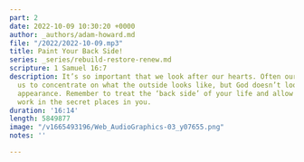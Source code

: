 ```yaml
---
part: 2
date: 2022-10-09 10:30:20 +0000
author: _authors/adam-howard.md
file: "/2022/2022-10-09.mp3"
title: Paint Your Back Side!
series: _series/rebuild-restore-renew.md
scripture: 1 Samuel 16:7
description: It’s so important that we look after our hearts. Often our world tells
  us to concentrate on what the outside looks like, but God doesn’t look at the outside
  appearance. Remember to treat the ‘back side’ of your life and allow God to do a
  work in the secret places in you.
duration: '16:14'
length: 5849877
image: "/v1665493196/Web_AudioGraphics-03_y07655.png"
notes: ''

---
```


